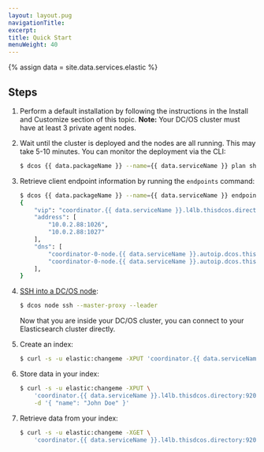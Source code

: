```yaml
---
layout: layout.pug
navigationTitle:
excerpt:
title: Quick Start
menuWeight: 40
---
```

{% assign data = site.data.services.elastic %}

## Steps

1. Perform a default installation by following the instructions in the Install and Customize section of this topic.
	**Note:** Your DC/OS cluster must have at least 3 private agent nodes.

1. Wait until the cluster is deployed and the nodes are all running. This may take 5-10 minutes. You can monitor the deployment via the CLI:

    ```bash
    $ dcos {{ data.packageName }} --name={{ data.serviceName }} plan show deploy
    ```

1. Retrieve client endpoint information by running the `endpoints` command:

    ```bash
    $ dcos {{ data.packageName }} --name={{ data.serviceName }} endpoints coordinator-http
    {
        "vip": "coordinator.{{ data.serviceName }}.l4lb.thisdcos.directory:9200",
        "address": [
            "10.0.2.88:1026",
            "10.0.2.88:1027"
        ],
        "dns": [
            "coordinator-0-node.{{ data.serviceName }}.autoip.dcos.thisdcos.directory:1026",
            "coordinator-0-node.{{ data.serviceName }}.autoip.dcos.thisdcos.directory:1027"
        ],
    }
    ```

1. [SSH into a DC/OS node](https://docs.mesosphere.com/latest/administering-clusters/sshcluster/):

    ```bash
    $ dcos node ssh --master-proxy --leader
    ```

    Now that you are inside your DC/OS cluster, you can connect to your Elasticsearch cluster directly.

1. Create an index:

    ```bash
    $ curl -s -u elastic:changeme -XPUT 'coordinator.{{ data.serviceName }}.l4lb.thisdcos.directory:9200/customer?pretty'
    ```

1. Store data in your index:

    ```bash
    $ curl -s -u elastic:changeme -XPUT \
        'coordinator.{{ data.serviceName }}.l4lb.thisdcos.directory:9200/customer/external/1?pretty' \
        -d '{ "name": "John Doe" }'
    ```

1. Retrieve data from your index:

    ```bash
    $ curl -s -u elastic:changeme -XGET \
        'coordinator.{{ data.serviceName }}.l4lb.thisdcos.directory:9200/customer/external/1?pretty'
    ```
